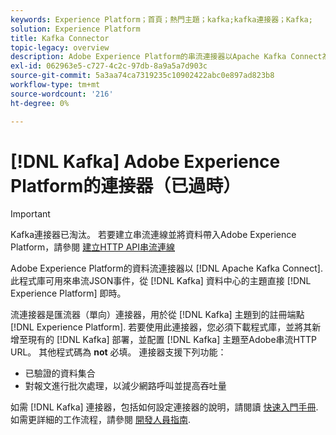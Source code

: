 ```yaml
---
keywords: Experience Platform；首頁；熱門主題；kafka;kafka連接器；Kafka;
solution: Experience Platform
title: Kafka Connector
topic-legacy: overview
description: Adobe Experience Platform的串流連接器以Apache Kafka Connect為基礎。 此程式庫可用來將JSON事件從資料中心的Kafka主題直接串流至即時Experience Platform。
exl-id: 062963e5-c727-4c2c-97db-8a9a5a7d903c
source-git-commit: 5a3aa74ca7319235c10902422abc0e897ad823b8
workflow-type: tm+mt
source-wordcount: '216'
ht-degree: 0%

---
```


# [!DNL Kafka] Adobe Experience Platform的連接器（已過時）

>[!IMPORTANT]
>
>Kafka連接器已淘汰。 若要建立串流連線並將資料帶入Adobe Experience Platform，請參閱 [建立HTTP API串流連線](../../sources/connectors/streaming/http.md)

Adobe Experience Platform的資料流連接器以 [!DNL Apache Kafka Connect]. 此程式庫可用來串流JSON事件，從 [!DNL Kafka] 資料中心的主題直接 [!DNL Experience Platform] 即時。

流連接器是匯流器（單向）連接器，用於從 [!DNL Kafka] 主題到的註冊端點 [!DNL Experience Platform]. 若要使用此連接器，您必須下載程式庫，並將其新增至現有的 [!DNL Kafka] 部署，並配置 [!DNL Kafka] 主題至Adobe串流HTTP URL。 其他程式碼為 **not** 必填。 連接器支援下列功能：

- 已驗證的資料集合
- 對報文進行批次處理，以減少網路呼叫並提高吞吐量

如需 [!DNL Kafka] 連接器，包括如何設定連接器的說明，請閱讀 [快速入門手冊](https://github.com/adobe/experience-platform-streaming-connect). 如需更詳細的工作流程，請參閱 [開發人員指南](https://www.adobe.com/go/kafka-connector-developer-guide).
